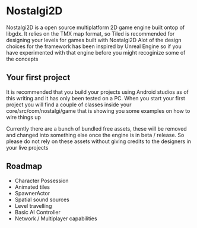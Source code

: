 # Nostalgi2D
Nostalgi2D is a open source multiplatform 2D game engine built ontop of libgdx.
It relies on the TMX map format, so Tiled is recommended for designing your levels for games built with Nostalgi2D
Alot of the design choices for the framework has been inspired by Unreal Engine so if you have experimented with that engine before you might recoginize some of the concepts

## Your first project
It is recommended that you build your projects using Android studios as of this writing and it has only been tested on a PC.
When you start your first project you will find a couple of classes inside your core/src/com/nostalgi/game that is showing you some examples on how to wire things up

Currently there are a bunch of bundled free assets, these will be removed and changed into something else once the engine is in beta / release.
So please do not rely on these assets without giving credits to the designers in your live projects

## Roadmap
<ul>
<li><stroke>Character Possession</stroke></li>
<li>Animated tiles</li>
<li>SpawnerActor</li>
<li>Spatial sound sources</li>
<li>Level travelling</li>
<li>Basic AI Controller</li>
<li>Network / Multiplayer capabilities</li>
</ul>
